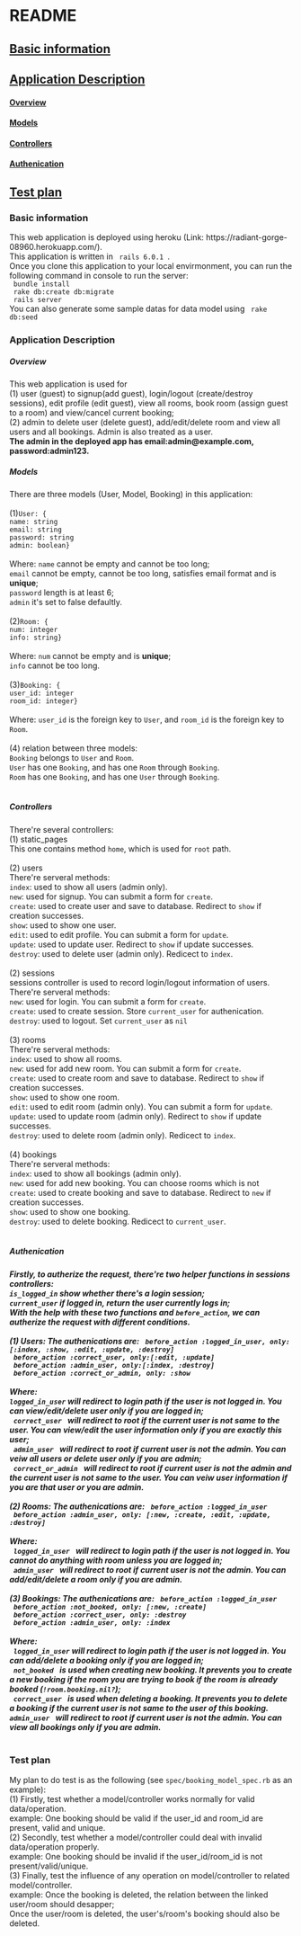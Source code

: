 # README
## [Basic information](#basicInfo)
## [Application Description](#description)
   #### [Overview](#overview)
   #### [Models](#models)
   #### [Controllers](#controllers)
   #### [Authenication](#auth)
## [Test plan](#testplan)
<h3><span id='basicInfo'>Basic information</span></h3>
  This web application is deployed using heroku (Link: https://radiant-gorge-08960.herokuapp.com/). <br>
  This application is written in <code> rails 6.0.1 </code>. <br>
  Once you clone this application to your local envirmonment, you can run the following command in console to run the server: <br>
  <code> bundle install </code> <br>
  <code> rake db:create db:migrate </code> <br>
  <code> rails server </code> <br>
  You can also generate some sample datas for data model using <code> rake db:seed </code> <br>
<h3><span id='description'>Application Description</span></h3> 
<h5><span id='overview'>Overview</span></h5>
  This web application is used for <br>
  (1) user (guest) to signup(add guest), login/logout (create/destroy sessions), edit profile (edit guest), view all rooms, book room (assign guest to a room) and view/cancel current booking; <br>
  (2) admin to delete user (delete guest), add/edit/delete room and view all users and all bookings. Admin is also treated as a user.<br>
  <strong>The admin in the deployed app has email:admin@example.com, password:admin123.</strong>
<h5><span id='models'>Models</span></h5>
   There are three models (User, Model, Booking) in this application: <br>
   <br>
   (1)<code>User: {</code><br>
      <code>name: string</code><br>
      <code>email: string</code><br>
      <code>password: string</code><br>
      <code>admin: boolean}</code><br>
   <br>   
   Where: <code>name</code> cannot be empty and cannot be too long;<br>
   <code>email</code> cannot be empty, cannot be too long, satisfies email format and is <strong>unique</strong>;<br>
   <code>password</code> length is at least 6;<br>
   <code>admin</code> it's set to false defaultly.<br>
   <br>
   (2)<code>Room: {</code><br>
      <code>num: integer</code><br>
      <code>info: string}</code><br>
   <br>   
   Where: <code>num</code> cannot be empty and is <strong>unique</strong>;<br>
   <code>info</code> cannot be too long.<br>
   <br>
   (3)<code>Booking: {</code><br>
      <code>user_id: integer</code><br>
      <code>room_id: integer}</code><br>
   <br>
   Where: <code>user_id</code> is the foreign key to <code>User</code>, and <code>room_id</code> is the foreign key to <code>Room</code>. 
    <br><br>
    (4) relation between three models:<br>
    <code>Booking</code> belongs to <code>User</code> and <code>Room</code>. <br>
    <code>User</code> has one <code>Booking</code>, and has one <code>Room</code> through <code>Booking</code>. <br>
    <code>Room</code> has one <code>Booking</code>, and has one <code>User</code> through <code>Booking</code>. <br>
    <br>
<h5><span id='controllers'>Controllers</span></h5>
    There're several controllers: <br>
    (1) static_pages <br>
    This one contains method <code>home</code>, which is used for <code>root</code> path.
    <br><br>
    (2) users <br>
    There're serveral methods:<br>
    <code>index</code>: used to show all users (admin only). <br>
    <code>new</code>: used for signup. You can submit a form for <code>create</code>. <br>
    <code>create</code>: used to create user and save to database. Redirect to <code>show</code> if creation successes. <br>
    <code>show</code>: used to show one user. <br>
    <code>edit</code>: used to edit profile. You can submit a form for <code>update</code>. <br>
    <code>update</code>: used to update user. Redirect to <code>show</code> if update successes. <br>
    <code>destroy</code>: used to delete user (admin only). Redicect to <code>index</code>. 
    <br><br>
    (2) sessions <br>
    sessions controller is used to record login/logout information of users. <br>
    There're serveral methods:<br>
    <code>new</code>: used for login. You can submit a form for <code>create</code>. <br>
    <code>create</code>: used to create session. Store <code>current_user</code> for authenication. <br>
    <code>destroy</code>: used to logout. Set <code>current_user</code> as <code>nil</code>
    <br><br>
    (3) rooms <br>
    There're serveral methods:<br>
    <code>index</code>: used to show all rooms. <br>
    <code>new</code>: used for add new room. You can submit a form for <code>create</code>. <br>
    <code>create</code>: used to create room and save to database. Redirect to <code>show</code> if creation successes. <br>
    <code>show</code>: used to show one room. <br>
    <code>edit</code>: used to edit room (admin only). You can submit a form for <code>update</code>. <br>
    <code>update</code>: used to update room (admin only). Redirect to <code>show</code> if update successes. <br>
    <code>destroy</code>: used to delete room (admin only). Redicect to <code>index</code>. 
    <br><br>
    (4) bookings <br>
    There're serveral methods:<br>
    <code>index</code>: used to show all bookings (admin only). <br>
    <code>new</code>: used for add new booking. You can choose rooms which is not  <br>
    <code>create</code>: used to create booking and save to database. Redirect to <code>new</code> if creation successes. <br>
    <code>show</code>: used to show one booking. <br>
    <code>destroy</code>: used to delete booking. Redicect to <code>current_user</code>. 
    <br><br>
<h5><span id='auth'>Authenication</span><h5>
   Firstly, to autherize the request, there're two helper functions in sessions controllers: <br>
   <code>is_logged_in</code> show whether there's a login session; <br>
   <code>current_user</code> if logged in, return the user currently logs in; <br> 
   With the help with these two functions and <code>before_action</code>, we can autherize the request with different conditions.
   <br><br>
   (1) Users:
   The authenications are:
   <code> before_action :logged_in_user, only:[:index, :show, :edit, :update, :destroy] </code> <br>
   <code> before_action :correct_user, only:[:edit, :update] </code> <br>
   <code> before_action :admin_user, only:[:index, :destroy] </code> <br>
   <code> before_action :correct_or_admin, only: :show </code>
   <br><br>
   Where:<br>
   <code>logged_in_user</code> will redirect to login path if the user is not logged in. You can view/edit/delete user only if you are logged in; <br>
   <code> correct_user </code> will redirect to root if the current user is not same to the user. You can view/edit the user information only if you are exactly this user; <br>
   <code> admin_user </code> will redirect to root if current user is not the admin. You can veiw all users or delete user only if you are admin; <br>
   <code> correct_or_admin </code> will redirect to root if current user is not the admin and the current user is not same to the user. You can veiw user information if you are that user or you are admin.<br>
   <br>
   (2) Rooms:
   The authenications are:
   <code> before_action :logged_in_user </code> <br>
   <code> before_action :admin_user, only: [:new, :create, :edit, :update, :destroy] </code>
   <br><br>
   Where:<br>
   <code> logged_in_user </code> will redirect to login path if the user is not logged in. You cannot do anything with room unless you are logged in; <br>
   <code> admin_user </code> will redirect to root if current user is not the admin. You can add/edit/delete a room only if you are admin.<br>
   <br>
   (3) Bookings:
   The authenications are:
   <code> before_action :logged_in_user </code> <br>
   <code> before_action :not_booked, only: [:new, :create] </code> <br>
   <code> before_action :correct_user, only: :destroy </code> <br>
   <code> before_action :admin_user, only: :index </code>
   <br><br>
   Where:<br>
   <code> logged_in_user</code> will redirect to login path if the user is not logged in. You can add/delete a booking only if you are logged in; <br>
   <code> not_booked </code> is used when creating new booking. It prevents you to create a new booking if the room you are trying to book if the room is already booked (<code>!room.booking.nil?</code>); <br>
   <code> correct_user </code> is used when deleting a booking. It prevents you to delete a booking if the current user is not same to the user of this booking.
   <code> admin_user </code> will redirect to root if current user is not the admin. You can view all bookings only if you are admin.<br>
   <br>
<h3><span id='testplan'>Test plan</span></h3> 
   My plan to do test is as the following (see <code>spec/booking_model_spec.rb</code> as an example):<br>
   (1) Firstly, test whether a model/controller works normally for valid data/operation. <br>
       example: One booking should be valid if the user_id and room_id are present, valid and unique. <br>
   (2) Secondly, test whether a model/controller could deal with invalid data/operation properly. <br>
       example: One booking should be invalid if the user_id/room_id is not present/valid/unique. <br>
   (3) Finally, test the influence of any operation on model/controller to related model/controller. <br>
       example: Once the booking is deleted, the relation between the linked user/room should desapper; <br>
               Once the user/room is deleted, the user's/room's booking should also be deleted. <br>
